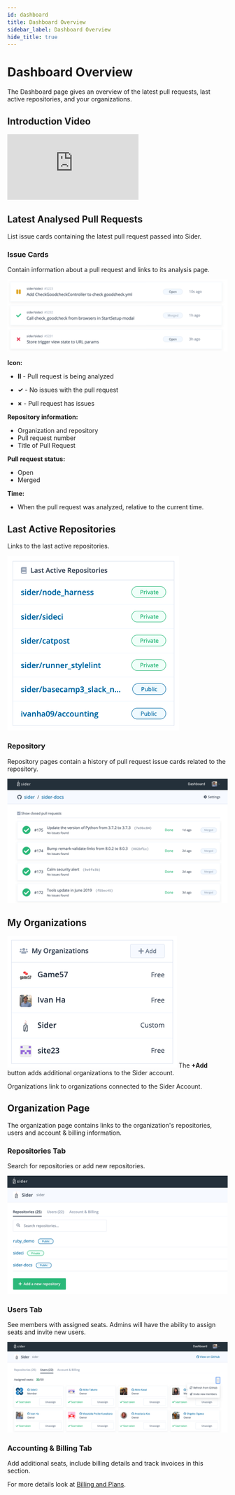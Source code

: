 ```yaml
---
id: dashboard
title: Dashboard Overview
sidebar_label: Dashboard Overview
hide_title: true
---
```


# Dashboard Overview

The Dashboard page gives an overview of the latest pull requests, last active repositories, and your organizations.

## Introduction Video

<div class="Video">
 <iframe class="Video__iframe" src="https://www.youtube.com/embed/TIQ61lCm6nI" frameborder="0" allowfullscreen></iframe>
</div>

## Latest Analysed Pull Requests

List issue cards containing the latest pull request passed into Sider. 

### Issue Cards
Contain information about a pull request and links to its analysis page.

![Issue cards](../assets/issue-cards.png)

**Icon:**

* **II** - Pull request is being analyzed

* **✓** - No issues with the pull request

* **×** - Pull request has issues
      
**Repository information:**

* Organization and repository
* Pull request number
* Title of Pull Request

**Pull request status:**
* Open
* Merged

**Time:**

* When the pull request was analyzed, relative to the current time.

## Last Active Repositories
Links to the last active repositories.

![Screenshot of Last Active Repositories](../assets/last-active-repo.png)

### Repository

Repository pages contain a history of pull request issue cards related to the repository.

![Screenshot of repository page](../assets/repository-page.png)

## My Organizations

![Screenshot of My Organizations](../assets/my-organizations.png)
The **+Add** button adds additional organizations to the Sider account.

Organizations link to organizations connected to the Sider Account. 

## Organization Page

The organization page contains links to the organization's repositories, users and account & billing information.

### Repositories Tab

Search for repositories or add new repositories.

![Screenshot of organizations](../assets/repository-tab.png)

### Users Tab

See members with assigned seats. Admins will have the ability to assign seats and invite new users.

![Screenshot of users tab](../assets/users-tab.png)

### Accounting & Billing Tab

Add additional seats, include billing details and track invoices in this section.

For more details look at [Billing and Plans](../billing-and-plans.md).